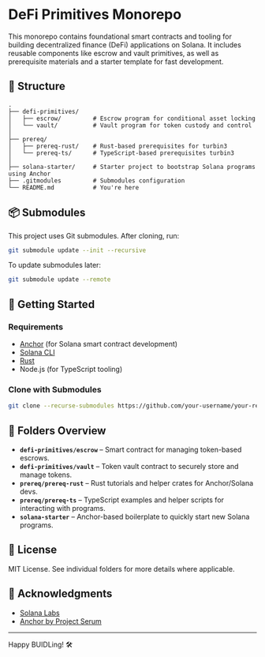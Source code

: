 # DeFi Primitives Monorepo

This monorepo contains foundational smart contracts and tooling for building decentralized finance (DeFi) applications on Solana. It includes reusable components like escrow and vault primitives, as well as prerequisite materials and a starter template for fast development.

## 🧱 Structure

```
.
├── defi-primitives/
│   ├── escrow/         # Escrow program for conditional asset locking
│   └── vault/          # Vault program for token custody and control
│
├── prereq/
│   ├── prereq-rust/    # Rust-based prerequisites for turbin3
│   └── prereq-ts/      # TypeScript-based prerequisites turbin3
│
├── solana-starter/     # Starter project to bootstrap Solana programs using Anchor
├── .gitmodules         # Submodules configuration
└── README.md           # You're here
```

## 📦 Submodules

This project uses Git submodules. After cloning, run:

```bash
git submodule update --init --recursive
```

To update submodules later:

```bash
git submodule update --remote
```

## 🚀 Getting Started

### Requirements

- [Anchor](https://www.anchor-lang.com/) (for Solana smart contract development)
- [Solana CLI](https://docs.solana.com/cli/install-solana-cli-tools)
- [Rust](https://www.rust-lang.org/tools/install)
- Node.js (for TypeScript tooling)

### Clone with Submodules

```bash
git clone --recurse-submodules https://github.com/your-username/your-repo.git
```

## 📁 Folders Overview

- **`defi-primitives/escrow`** – Smart contract for managing token-based escrows.
- **`defi-primitives/vault`** – Token vault contract to securely store and manage tokens.
- **`prereq/prereq-rust`** – Rust tutorials and helper crates for Anchor/Solana devs.
- **`prereq/prereq-ts`** – TypeScript examples and helper scripts for interacting with programs.
- **`solana-starter`** – Anchor-based boilerplate to quickly start new Solana programs.

## 📜 License

MIT License. See individual folders for more details where applicable.

## 🙏 Acknowledgments

- [Solana Labs](https://solana.com/)
- [Anchor by Project Serum](https://www.anchor-lang.com/)

---

Happy BUIDLing! 🛠️